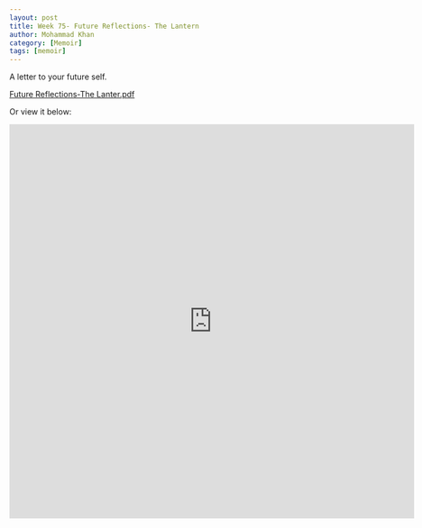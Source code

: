```yaml
---
layout: post
title: Week 75- Future Reflections- The Lantern
author: Mohammad Khan
category: [Memoir]
tags: [memoir]
---
```

A letter to your future self.


<p><a href="hhttps://drive.google.com/file/d/1lg2NQN4zqDKiwSBUhmnIEwrrmD58SGYT/view?usp=sharing">
Future Reflections-The Lanter.pdf</a></p>


Or view it below: 
<!-- <embed src="https://drive.google.com/file/d/1mrL8nISYXGzBGAjVw-4hgwagVCEkNMaT/view?usp=sharing#toolbar=0" width="800px" height="2100px" /> -->
<iframe
src="https://drive.google.com/file/d/1lg2NQN4zqDKiwSBUhmnIEwrrmD58SGYT/view?usp=sharing&embedded=true"
style="width:718px; height:700px;" frameborder="0"></iframe>
